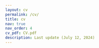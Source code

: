 ```yaml
---
layout: cv
permalink: /cv/
title: cv
nav: true
nav_order: 4
cv_pdf: CV.pdf
description: Last update (July 12, 2024)
---
```

